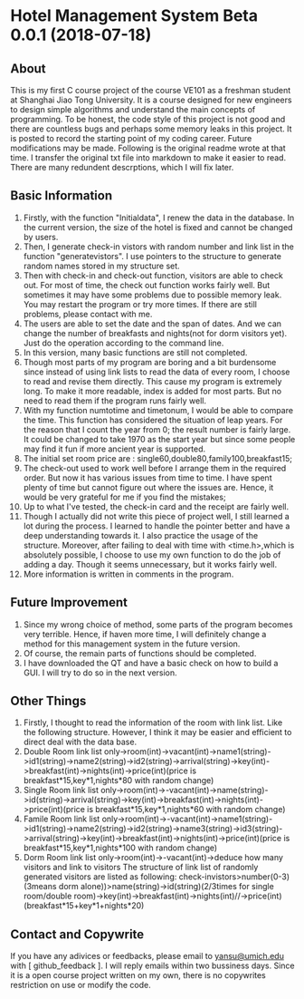 # Hotel Management System Beta 0.0.1 (2018-07-18)  

## About
This is my first C course project of the course VE101 as a freshman student at Shanghai Jiao Tong University. It is a course designed for new engineers to design simple algorithms and understand the main concepts of programming. To be honest, the code style of this project is not good and there are countless bugs and perhaps some memory leaks in this project. It is posted to record the starting point of my coding career. Future modifications may be made. Following is the original readme wrote at that time. I transfer the original txt file into markdown to make it easier to read. There are many redundent descrptions, which I will fix later.
 
 
## Basic Information
1.	Firstly, with the function "Initialdata", I renew the data in the database. In the current version, the size of the hotel is fixed and cannot be changed by users.
1.	Then, I generate check-in vistors with random number and link list in the function "generatevistors". I use pointers to the structure to generate random names stored in my structure set.
1.	Then with check-in and check-out function, visitors are able to check out. For most of time, the check out function works fairly well. But sometimes it may have some problems due to possible memory leak. You may restart
the program or try more times. If there are still problems, please contact with me. 
1.	The users are able to set the date and the span of dates. And we can change the number of breakfasts and nights(not for dorm visitors yet). Just do the operation according to the command line.
1.	In this version, many basic functions are still not completed.
1.	Though most parts of my program are boring and a bit burdensome since instead of using link lists to read the data of every room, I choose to read and revise them directly. This cause my program is extremely long. To make it more readable, index is added for most parts. But no need to read them if the program runs fairly well.
1.	With my function numtotime and timetonum, I would be able to compare the time. This function has considered the situation of leap years. For the reason that I count the year from 0; the result number is fairly large. It could be changed to take 1970 as the start year but since some people may find it fun if more ancient year is supported.
1.	The initial set room price are : single60,double80,family100,breakfast15;
1.	The check-out used to work well before I arrange them in the required order. But now it has various issues from time to time. I have spent plenty of time but cannot figure out where the issues are. Hence, it would be very grateful for me if you find the mistakes;
1.	Up to what I've tested, the check-in card and the receipt are fairly well.
1.	Though I actually did not write this piece of project well, I still learned a lot during the process. I learned to handle the pointer better and have a deep understanding towards it. I also practice the usage of the structure. Moreover, after failing to deal with time with <time.h>,which is absolutely possible, I choose to use my own function to do the job of adding a day. Though it seems unnecessary, but it works fairly well.
1.	More information is written in comments in the program.

## Future Improvement
1.	Since my wrong choice of method, some parts of the program becomes very terrible. Hence, if haven more time, I will definitely change a method for this management system in the future version.
1.	Of course, the remain parts of functions should be completed.
1.	I have downloaded the QT and have a basic check on how to build a GUI. I will try to do so in the next version.

## Other Things
1.	Firstly, I thought to read the information of the room with link list.  Like the following structure. However, I think it may be easier and efficient to direct deal with the data base.
1. Double Room link list only->room(int)->vacant(int)->name1(string)->id1(string)->name2(string)->id2(string)->arrival(string)->key(int)->breakfast(int)->nights(int)->price(int)(price is breakfast\*15,key\*1,nights\*80 with random change)
1. Single Room link list only->room(int)->-vacant(int)->name(string)->id(string)->arrival(string)->key(int)->breakfast(int)->nights(int)->price(int)(price is breakfast\*15,key\*1,nights\*60 with random change)
1. Famile Room link list only->room(int)->-vacant(int)->name1(string)->id1(string)->name2(string)->id2(string)->name3(string)->id3(string)->arrival(string)->key(int)->breakfast(int)->nights(int)->price(int)(price is breakfast\*15,key\*1,nights\*100 with random change)
1. Dorm Room link list only->room(int)->-vacant(int)->deduce how many visitors and link to visitors
The structure of link list of randomly generated visitors are listed as following:
check-invistors>number(0-3) (3means dorm alone))>name(string)->id(string)(2/3times for single room/double room)->key(int)->breakfast(int)->nights(int)//->price(int)(breakfast\*15+key\*1+nights\*20)

## Contact and Copywrite
If you have any adivices or feedbacks, please email to yansu@umich.edu with \[ github_feedback \]. I will reply emails within two bussiness days. Since it is a open course project written on my own, there is no copywrites restriction on use or modify the code.
